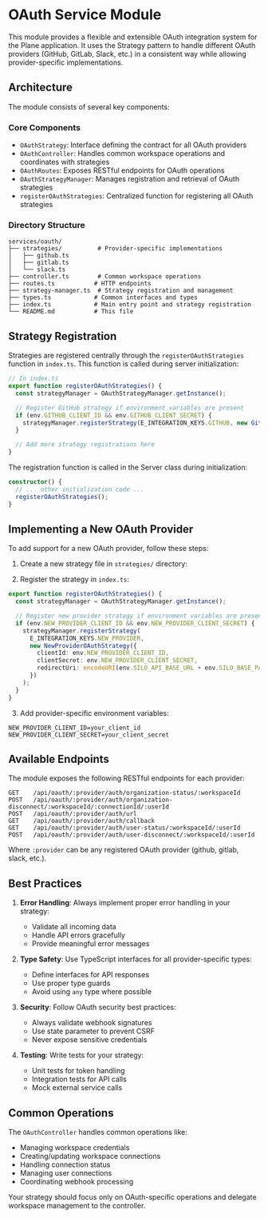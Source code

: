 # OAuth Service Module

This module provides a flexible and extensible OAuth integration system for the Plane application. It uses the Strategy pattern to handle different OAuth providers (GitHub, GitLab, Slack, etc.) in a consistent way while allowing provider-specific implementations.

## Architecture

The module consists of several key components:

### Core Components

- `OAuthStrategy`: Interface defining the contract for all OAuth providers
- `OAuthController`: Handles common workspace operations and coordinates with strategies
- `OAuthRoutes`: Exposes RESTful endpoints for OAuth operations
- `OAuthStrategyManager`: Manages registration and retrieval of OAuth strategies
- `registerOAuthStrategies`: Centralized function for registering all OAuth strategies

### Directory Structure

```
services/oauth/
├── strategies/          # Provider-specific implementations
│   ├── github.ts
│   ├── gitlab.ts
│   └── slack.ts
├── controller.ts        # Common workspace operations
├── routes.ts           # HTTP endpoints
├── strategy-manager.ts  # Strategy registration and management
├── types.ts            # Common interfaces and types
├── index.ts            # Main entry point and strategy registration
└── README.md           # This file
```

## Strategy Registration

Strategies are registered centrally through the `registerOAuthStrategies` function in `index.ts`. This function is called during server initialization:

```typescript
// In index.ts
export function registerOAuthStrategies() {
  const strategyManager = OAuthStrategyManager.getInstance();

  // Register GitHub strategy if environment variables are present
  if (env.GITHUB_CLIENT_ID && env.GITHUB_CLIENT_SECRET) {
    strategyManager.registerStrategy(E_INTEGRATION_KEYS.GITHUB, new GithubOAuthStrategy());
  }

  // Add more strategy registrations here
}
```

The registration function is called in the Server class during initialization:

```typescript
constructor() {
  // ... other initialization code ...
  registerOAuthStrategies();
}
```

## Implementing a New OAuth Provider

To add support for a new OAuth provider, follow these steps:

1. Create a new strategy file in `strategies/` directory:

2. Register the strategy in `index.ts`:

```typescript
export function registerOAuthStrategies() {
  const strategyManager = OAuthStrategyManager.getInstance();

  // Register new provider strategy if environment variables are present
  if (env.NEW_PROVIDER_CLIENT_ID && env.NEW_PROVIDER_CLIENT_SECRET) {
    strategyManager.registerStrategy(
      E_INTEGRATION_KEYS.NEW_PROVIDER,
      new NewProviderOAuthStrategy({
        clientId: env.NEW_PROVIDER_CLIENT_ID,
        clientSecret: env.NEW_PROVIDER_CLIENT_SECRET,
        redirectUri: encodeURI(env.SILO_API_BASE_URL + env.SILO_BASE_PATH + "/api/oauth/new-provider/auth/callback"),
      })
    );
  }
}
```

3. Add provider-specific environment variables:

```env
NEW_PROVIDER_CLIENT_ID=your_client_id
NEW_PROVIDER_CLIENT_SECRET=your_client_secret
```

## Available Endpoints

The module exposes the following RESTful endpoints for each provider:

```
GET    /api/oauth/:provider/auth/organization-status/:workspaceId
POST   /api/oauth/:provider/auth/organization-disconnect/:workspaceId/:connectionId/:userId
POST   /api/oauth/:provider/auth/url
GET    /api/oauth/:provider/auth/callback
GET    /api/oauth/:provider/auth/user-status/:workspaceId/:userId
POST   /api/oauth/:provider/auth/user-disconnect/:workspaceId/:userId

```

Where `:provider` can be any registered OAuth provider (github, gitlab, slack, etc.).

## Best Practices

1. **Error Handling**: Always implement proper error handling in your strategy:

   - Validate all incoming data
   - Handle API errors gracefully
   - Provide meaningful error messages

2. **Type Safety**: Use TypeScript interfaces for all provider-specific types:

   - Define interfaces for API responses
   - Use proper type guards
   - Avoid using `any` type where possible

3. **Security**: Follow OAuth security best practices:

   - Always validate webhook signatures
   - Use state parameter to prevent CSRF
   - Never expose sensitive credentials

4. **Testing**: Write tests for your strategy:
   - Unit tests for token handling
   - Integration tests for API calls
   - Mock external service calls

## Common Operations

The `OAuthController` handles common operations like:

- Managing workspace credentials
- Creating/updating workspace connections
- Handling connection status
- Managing user connections
- Coordinating webhook processing

Your strategy should focus only on OAuth-specific operations and delegate workspace management to the controller.
